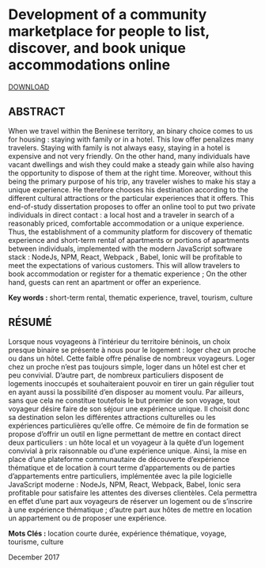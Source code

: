 # Development of a community marketplace for people to list, discover, and book unique accommodations online

[DOWNLOAD](https://github.com/kenn44/memoire-licence-al/raw/master/memoire_licence_al.pdf)

## ABSTRACT
When we travel within the Beninese territory, an binary choice comes to us for housing : staying with family or in a hotel. This low offer penalizes many travelers. Staying with family is not always easy, staying in a hotel is expensive and not very friendly. On the other hand, many individuals have vacant dwellings and wish they could make a steady gain while also having the opportunity to dispose of them at the right time. Moreover, without this being the primary purpose of his trip, any traveler wishes to make his stay a unique experience. He therefore chooses his destination according to the different cultural attractions or the particular experiences that it offers. This end-of-study dissertation proposes to offer an online tool to put two private individuals in direct contact : a local host and a traveler in search of a reasonably priced, comfortable accommodation or a unique experience. Thus, the establishment of a community platform for discovery of thematic experience and short-term rental of apartments or portions of apartments between individuals, implemented with the modern JavaScript software stack : NodeJs, NPM, React, Webpack , Babel, Ionic will be profitable to meet the expectations of various customers. This will allow travelers to book accommodation or register for a thematic experience ; On the other hand, guests can rent an apartment or offer an experience.

**Key words :** short-term rental, thematic experience, travel, tourism, culture

## RÉSUMÉ
Lorsque nous voyageons à l’intérieur du territoire béninois, un choix presque binaire se présente à nous pour le logement : loger chez un proche ou dans un hôtel. Cette faible offre pénalise de nombreux voyageurs. Loger chez un proche n’est pas toujours simple, loger dans un hôtel est cher et peu convivial. D’autre part, de nombreux particuliers disposent de logements inoccupés et souhaiteraient pouvoir en tirer un gain régulier tout en ayant aussi la possibilité d’en disposer au moment voulu. Par ailleurs, sans que cela ne constitue toutefois le but premier de son voyage, tout voyageur désire faire de son séjour une expérience unique. Il choisit donc sa destination selon les différentes attractions culturelles ou les expériences particulières qu’elle offre. Ce mémoire de fin de formation se propose d’offrir un outil en ligne permettant de mettre en contact direct deux particuliers : un hôte local et un voyageur à la quête d’un logement convivial à prix raisonnable ou d’une expérience unique. Ainsi, la mise en place d’une plateforme communautaire de découverte d’expérience thématique et de location à court terme d’appartements ou de parties d’appartements entre particuliers, implémentée avec la pile logicielle JavaScript moderne : NodeJs, NPM, React, Webpack, Babel, Ionic sera profitable pour satisfaire les attentes des diverses clientèles. Cela permettra en effet d’une part aux voyageurs de réserver un logement ou de s’inscrire à une expérience thématique ; d’autre part aux hôtes de mettre en location un appartement ou de proposer une expérience.

**Mots Clés :** location courte durée, expérience thématique, voyage, tourisme, culture

December 2017